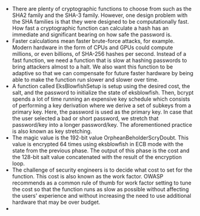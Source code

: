 * There are plenty of cryptographic functions to choose from such as the SHA2 family and the SHA-3 family. However, one design problem with the SHA families is that they were designed to be computationally fast. How fast a cryptographic function can calculate a hash has an immediate and significant bearing on how safe the password is.
* Faster calculations mean faster brute-force attacks, for example. Modern hardware in the form of CPUs and GPUs could compute millions, or even billions, of SHA-256 hashes per second. Instead of a fast function, we need a function that is slow at hashing passwords to bring attackers almost to a halt. We also want this function to be adaptive so that we can compensate for future faster hardware by being able to make the function run slower and slower over time.
* A function called EksBlowfishSetup is setup using the desired cost, the salt, and the password to initialize the state of eksblowfish. Then, bcrypt spends a lot of time running an expensive key schedule which consists of performing a key derivation where we derive a set of subkeys from a primary key. Here, the password is used as the primary key. In case that the user selected a bad or short password, we stretch that password/key into a longer password/key. The aforementioned practice is also known as key stretching.
* The magic value is the 192-bit value OrpheanBeholderScryDoubt. This value is encrypted 64 times using eksblowfish in ECB mode with the state from the previous phase. The output of this phase is the cost and the 128-bit salt value concatenated with the result of the encryption loop.
* The challenge of security engineers is to decide what cost to set for the function. This cost is also known as the work factor. OWASP recommends as a common rule of thumb for work factor setting to tune the cost so that the function runs as slow as possible without affecting the users' experience and without increasing the need to use additional hardware that may be over budget.
* 